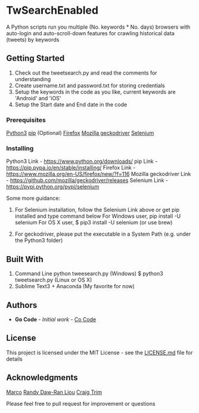 # TwSearchEnabled

A Python scripts run you multiple (No. keywords * No. days) browsers
with auto-login and auto-scroll-down features
for crawling historical data (tweets) by keywords

## Getting Started

1. Check out the tweetsearch.py and read the comments for understanding
2. Create username.txt and password.txt for storing credentials
3. Setup the keywords in the code as you like, current keywords are 'Android' and 'iOS'
4. Setup the Start date and End date in the code

### Prerequisites

[Python3](https://www.python.org/downloads/)
[pip](https://pip.pypa.io/en/stable/installing/) (Optional)
[Firefox](https://www.mozilla.org/en-US/firefox/new/?f=116)
[Mozilla geckodriver](https://github.com/mozilla/geckodriver/releases)
[Selenium](https://pypi.python.org/pypi/selenium)

### Installing

Python3 Link -  https://www.python.org/downloads/
pip Link - https://pip.pypa.io/en/stable/installing/
Firefox Link - https://www.mozilla.org/en-US/firefox/new/?f=116
Mozilla geckodriver Link - https://github.com/mozilla/geckodriver/releases
Selenium Link - https://pypi.python.org/pypi/selenium

Some more guidance:
1. For Selenium installation, follow the Selenium Link above 
or get pip installed and type command below
For Windows user, pip install -U selenium
For OS X user, $ pip3 install -U selenium (or use brew)

2. For geckodriver, please put the executable in a System Path (e.g. under the Python3 folder)

## Built With
1. Command Line
python tweesearch.py (Windows)
$ python3 tweetsearch.py (Linux or OS X)
2. Sublime Text3 + Anaconda (My favorite for now)

## Authors

* **Go Code** - *Initial work* - [Co Code](https://github.com/mpfarmer)

## License

This project is licensed under the MIT License - see the [LICENSE.md](LICENSE.md) file for details

## Acknowledgments

[Marco](https://marcobonzanini.com/2015/03/02/mining-twitter-data-with-python-part-1/)
[Randy Daw-Ran Liou](https://medium.com/@dawran6/twitter-scraper-tutorial-with-python-requests-beautifulsoup-and-selenium-part-2-b38d849b07fe)
[Craig Trim](http://trimc-devops.blogspot.com/2016/03/using-python-and-selenium-to-logon-to.html)

Please feel free to pull request for improvement or questions
